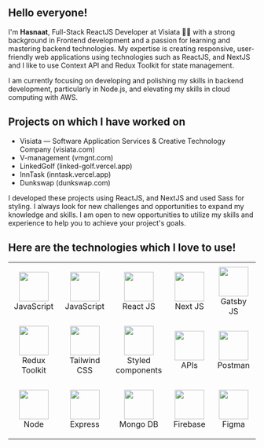 <h2>Hello everyone!</h2>

I'm **Hasnaat**, Full-Stack ReactJS Developer at Visiata 🧙‍♂️ with a strong background in Frontend development and a passion for learning and mastering backend technologies. My expertise is creating responsive, user-friendly web applications using technologies such as ReactJS, and NextJS and I like to use Context API and Redux Toolkit for state management.

I am currently focusing on developing and polishing my skills in backend development, particularly in Node.js, and elevating my skills in cloud computing with AWS.


<h2>Projects on which I have worked on</h2>
<ul>
  <li>Visiata — Software Application Services & Creative Technology Company (visiata.com)</li>
  <li>V-management (vmgnt.com)</li>
  <li>LinkedGolf (linked-golf.vercel.app)</li>
  <li>InnTask (inntask.vercel.app)</li>
  <li>Dunkswap (dunkswap.com)</li>
</ul>


I developed these projects using ReactJS, and NextJS and used Sass for styling. I always look for new challenges and opportunities to expand my knowledge and skills. I am open to new opportunities to utilize my skills and experience to help you to achieve your project's goals.

<h2>Here are the technologies which I love to use!</h2>

<table>
  <tr>
    <td align="center" width="205" height="120">
      <a>
        <img src="https://upload.wikimedia.org/wikipedia/commons/6/6a/JavaScript-logo.png" width="60" />
        <br />
        JavaScript
      </a>
    </td>
    <td align="center" width="205" height="120">
      <a>
        <img src="https://w7.pngwing.com/pngs/915/519/png-transparent-typescript-hd-logo-thumbnail.png" width="60" />
        <br />
        JavaScript
      </a>
    </td>
    <td align="center" width="205" height="120">
      <a>
        <img src="https://avatars1.githubusercontent.com/u/9441414?s=200&v=4" width="60" />
        <br />
        React JS
      </a>
    </td>
    <td align="center" width="205" height="120">
      <a>
        <img src="https://res.cloudinary.com/startup-grind/image/upload/c_fill,dpr_2.0,f_auto,g_center,q_auto:good/v1/gcs/platform-data-dsc/events/nextjs-boilerplate-logo.png" width="60" />
        <br />
        Next JS
      </a>
    </td>
    <td align="center" width="205" height="120">
      <a>
        <img src="https://upload.wikimedia.org/wikipedia/en/d/d0/Gatsby_Logo.png" width="60" />
        <br />
        Gatsby JS
      </a>
    </td>
  </tr>
  <tr>
    <td align="center" width="205" height="120">
      <a>
        <img src="https://brandslogos.com/wp-content/uploads/images/large/redux-logo.png" width="60" />
        <br />
        Redux Toolkit
      </a>
    </td>
    <td align="center" width="205" height="120">
      <a>
        <img src="https://res.cloudinary.com/arcjet-media/image/upload/v1608734952/z8hzeszc9eb3sp3vp3qc.jpg" width="60" />
        <br />
        Tailwind CSS
      </a>
    </td>
    <td align="center" width="205" height="120">
      <a>
        <img src="https://www.styled-components.com/atom.png" width="60" />
        <br />
        Styled components
      </a>
    </td>
    <td align="center" width="205" height="120">
      <a>
        <img src="https://media.licdn.com/dms/image/C5112AQF49DOfOhCFSA/article-cover_image-shrink_720_1280/0/1579816811751?e=2147483647&v=beta&t=e47GGJDzoqsm4dl3qV2EjVWrxyMzIwsPmEE9Gywo83w" width="60" />
        <br />
        APIs
      </a>
    </td>
    <td align="center" width="205" height="120">
      <a>
        <img src="https://res.cloudinary.com/postman/image/upload/t_team_logo/v1629869194/team/2893aede23f01bfcbd2319326bc96a6ed0524eba759745ed6d73405a3a8b67a8" width="60" />
        <br />
        Postman
      </a>
    </td>
  </tr>
  <tr>
    <td align="center" width="205" height="120">
      <a>
        <img src="https://cdn-icons-png.flaticon.com/512/5968/5968322.png" width="60" />
        <br />
        Node
      </a>
    </td>
    <td align="center" width="205" height="120">
      <a>
        <img src="https://hackr.io/tutorials/learn-express-js/logo/logo-express-js?ver=1557508379" width="60" />
        <br />
        Express
      </a>
    </td>
    <td align="center" width="205" height="120">
      <a>
        <img src="https://res.cloudinary.com/crunchbase-production/image/upload/c_lpad,f_auto,q_auto:eco,dpr_1/erkxwhl1gd48xfhe2yld" width="60" />
        <br />
        Mongo DB
      </a>
    </td>
    <td align="center" width="205" height="120">
      <a>
        <img src="https://firebase.google.com/static/images/brand-guidelines/logo-logomark.png" width="60" />
        <br />
        Firebase
      </a>
    </td>
    <td align="center" width="205" height="120">
      <a>
        <img src="https://play-lh.googleusercontent.com/efwNlvQ3pch_-hZ9xeHf6YF-f_rHzQQo21IVevPLOxpzSVfxuVKom2_7C6axFbC-3rU" width="60" />
        <br />
        Figma
      </a>
    </td>
  </tr>
</table>
